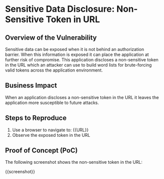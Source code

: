 # Sensitive Data Disclosure: Non-Sensitive Token in URL

## Overview of the Vulnerability

Sensitive data can be exposed when it is not behind an authorization barrier. When this information is exposed it can place the application at further risk of compromise. This application discloses a non-sensitive token in the URL which an attacker can use to build word lists for brute-forcing valid tokens across the application environment.

## Business Impact

When an application discloses a non-sensitive token in the URL it leaves the application more susceptible to future attacks.

## Steps to Reproduce

1. Use a browser to navigate to: {{URL}}
1. Observe the exposed token in the URL

## Proof of Concept (PoC)

The following screenshot shows the non-sensitive token in the URL:

{{screenshot}}
